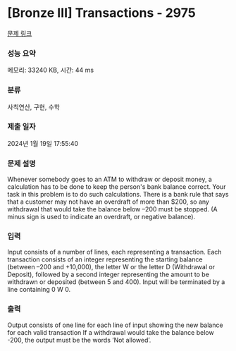 # [Bronze III] Transactions - 2975 

[문제 링크](https://www.acmicpc.net/problem/2975) 

### 성능 요약

메모리: 33240 KB, 시간: 44 ms

### 분류

사칙연산, 구현, 수학

### 제출 일자

2024년 1월 19일 17:55:40

### 문제 설명

<p>Whenever somebody goes to an ATM to withdraw or deposit money, a calculation has to be done to keep the person's bank balance correct. Your task in this problem is to do such calculations. There is a bank rule that says that a customer may not have an overdraft of more than $200, so any withdrawal that would take the balance below –200 must be stopped. (A minus sign is used to indicate an overdraft, or negative balance).</p>

### 입력 

 <p dir="ltr">Input consists of a number of lines, each representing a transaction. Each transaction consists of an integer representing the starting balance (between –200 and +10,000), the letter W or the letter D (Withdrawal or Deposit), followed by a second integer representing the amount to be withdrawn or deposited (between 5 and 400). Input will be terminated by a line containing 0 W 0.</p>

### 출력 

 <p dir="ltr">Output consists of one line for each line of input showing the new balance for each valid transaction If a withdrawal would take the balance below -200, the output must be the words ‘Not allowed’.</p>

